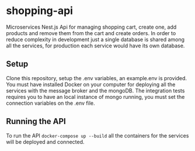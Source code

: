 # shopping-api
Microservices Nest.js Api for managing shopping cart, create one, add products and remove them from the cart and create orders. In order to reduce complexity in development just a single database is shared among all the services, for production each service would have its own database.

## Setup
Clone this repository, setup the .env variables, an example.env is provided. You must have installed Docker on your computer for deploying all the services with the message broker and the mongoDB.
The integration tests requires you to have an local instance of mongo running, you must set the connection variables on the .env file.

## Running the API
To run the API ```docker-compose up --build``` all the containers for the services will be deployed and connected.
